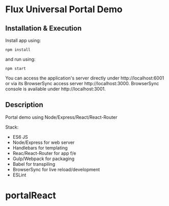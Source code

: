 # Flux Universal Portal Demo

## Installation & Execution

Install app using:

```
npm install
```

and run using:

```
npm start
```

You can access the application's server directly under http://localhost:6001 or via its BrowserSync access server http://localhost:3000. BrowserSync console is available under http://localhost:3001.

## Description

Portal demo using Node/Express/React/React-Router

Stack:
* ES6 JS
* Node/Express for web server
* Handlebars for templating
* Reac/React-Router for app f/e
* Gulp/Webpack for packaging
* Babel for transpiling
* BrowserSync for live reload/development
* ESLint

# portalReact
